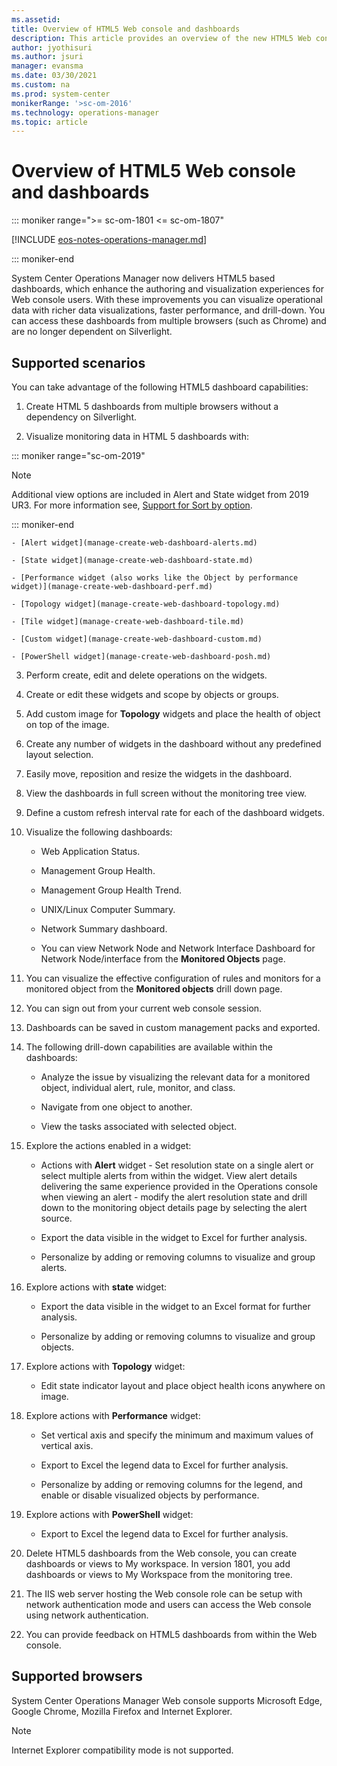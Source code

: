 ```yaml
---
ms.assetid:
title: Overview of HTML5 Web console and dashboards
description: This article provides an overview of the new HTML5 Web console and dashboards in System Center Operations Manager.
author: jyothisuri
ms.author: jsuri
manager: evansma
ms.date: 03/30/2021
ms.custom: na
ms.prod: system-center
monikerRange: '>sc-om-2016'
ms.technology: operations-manager
ms.topic: article
---
```


# Overview of HTML5 Web console and dashboards

::: moniker range=">= sc-om-1801 <= sc-om-1807"

[!INCLUDE [eos-notes-operations-manager.md](../includes/eos-notes-operations-manager.md)]

::: moniker-end

System Center Operations Manager now delivers HTML5 based dashboards, which enhance the authoring and visualization experiences for Web console users. With these improvements you can visualize operational data with richer data visualizations, faster performance, and drill-down.  You can access these dashboards from multiple browsers (such as Chrome) and are no longer dependent on Silverlight.

## Supported scenarios
You can take advantage of the following HTML5 dashboard capabilities:

1. Create HTML 5 dashboards from multiple browsers without a dependency on Silverlight.  

2. Visualize monitoring data in HTML 5 dashboards with:

::: moniker range="sc-om-2019"
   > [!NOTE]
   > Additional view options are included in Alert and State widget from 2019 UR3. For more information see, [Support for Sort by option](manage-create-web-dashboard-alerts.md#support-for-sort-by-option).

::: moniker-end

    - [Alert widget](manage-create-web-dashboard-alerts.md)

    - [State widget](manage-create-web-dashboard-state.md)

    - [Performance widget (also works like the Object by performance widget)](manage-create-web-dashboard-perf.md)  

    - [Topology widget](manage-create-web-dashboard-topology.md)

    - [Tile widget](manage-create-web-dashboard-tile.md)

    - [Custom widget](manage-create-web-dashboard-custom.md)

    - [PowerShell widget](manage-create-web-dashboard-posh.md)

3. Perform create, edit and delete operations on the widgets.  

4. Create or edit these widgets and scope by objects or groups.

5. Add custom image for **Topology** widgets and place the health of object on top of the image.

6. Create any number of widgets in the dashboard without any predefined layout selection.

7. Easily move, reposition and resize the widgets in the dashboard.

8. View the dashboards in full screen without the monitoring tree view.

9. Define a custom refresh interval rate for each of the dashboard widgets.

10.	Visualize the following dashboards:

    -  Web Application Status.

    - Management Group Health.

    - Management Group Health Trend.

    - UNIX/Linux Computer Summary.

    - Network Summary dashboard.

    - You can view Network Node and Network Interface Dashboard for Network Node/interface from the **Monitored Objects** page.

11. You can visualize the effective configuration of rules and monitors for a monitored object from the **Monitored objects** drill down page.

12.	You can sign out from your current web console session.

13. Dashboards can be saved in custom management packs and exported.

14.	The following drill-down capabilities are available within the dashboards:

    - Analyze the issue by visualizing the relevant data for a monitored object, individual alert, rule, monitor, and class.

    - Navigate from one object to another.

    - View the tasks associated with selected object.

15. Explore the actions enabled in a widget:

    - Actions with **Alert** widget - Set resolution state on a single alert or select multiple alerts from within the widget.  View alert details delivering the same experience provided in the Operations console when viewing an alert - modify the alert resolution state and drill down to the monitoring object details page by selecting the alert source.

    - Export the data visible in the widget to Excel for further analysis.

    - Personalize by adding or removing columns to visualize and group alerts.

16. Explore actions with **state** widget:

    - Export the data visible in the widget to an Excel format for further analysis.

    - Personalize by adding or removing columns to visualize and group objects.

17. Explore actions with **Topology** widget:

    - Edit state indicator layout and place object health icons anywhere on image.

18. Explore actions with **Performance** widget:

    - Set vertical axis and specify the minimum and maximum values of vertical axis.

    - Export to Excel the legend data to Excel for further analysis.

    - Personalize by adding or removing columns for the legend, and enable or disable visualized objects by performance.

19. Explore actions with **PowerShell** widget:

    - Export to Excel the legend data to Excel for further analysis.

20.	Delete HTML5 dashboards from the Web console, you can create dashboards or views to My workspace.  In version 1801, you add dashboards or views to My Workspace from the monitoring tree.

21.	The IIS web server hosting the Web console role can be setup with network authentication mode and users can access the Web console using network authentication.

22.	You can provide feedback on HTML5 dashboards from within the Web console.

## Supported browsers
System Center Operations Manager Web console supports Microsoft Edge, Google Chrome, Mozilla Firefox and Internet Explorer.  

>[!NOTE]
>Internet Explorer compatibility mode is not supported.   
